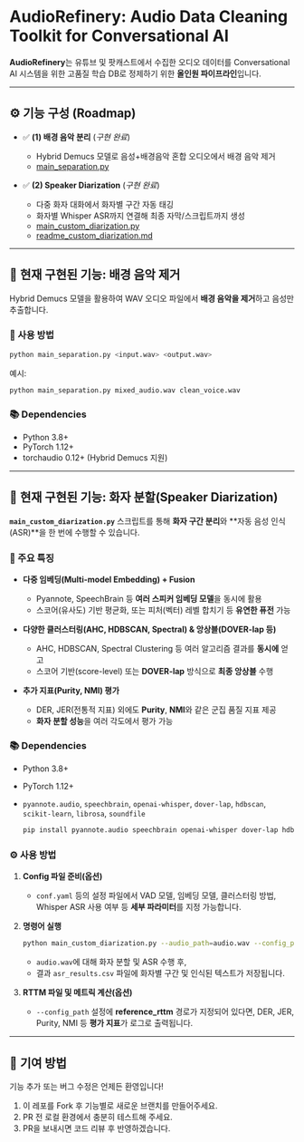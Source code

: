 # AudioRefinery: Audio Data Cleaning Toolkit for Conversational AI

**AudioRefinery**는 유튜브 및 팟캐스트에서 수집한 오디오 데이터를 Conversational AI 시스템을 위한 고품질 학습 DB로 정제하기 위한 **올인원 파이프라인**입니다.

---

## ⚙️ 기능 구성 (Roadmap)

- ✅ **(1) 배경 음악 분리** (*구현 완료*)
  - Hybrid Demucs 모델로 음성+배경음악 혼합 오디오에서 배경 음악 제거
  - [main_separation.py](./main_separation.py)

- ✅ **(2) Speaker Diarization** (*구현 완료*)
  - 다중 화자 대화에서 화자별 구간 자동 태깅
  - 화자별 Whisper ASR까지 연결해 최종 자막/스크립트까지 생성
  - [main_custom_diarization.py](./main_custom_diarization.py)
  - [readme_custom_diarization.md](./readme_custom_diarization.md)

---

## 🚀 현재 구현된 기능: 배경 음악 제거

Hybrid Demucs 모델을 활용하여 WAV 오디오 파일에서 **배경 음악을 제거**하고 음성만 추출합니다.

### 📌 사용 방법

```bash
python main_separation.py <input.wav> <output.wav>
```

예시:
```bash
python main_separation.py mixed_audio.wav clean_voice.wav
```

### 📚 Dependencies

- Python 3.8+
- PyTorch 1.12+
- torchaudio 0.12+ (Hybrid Demucs 지원)

---

## 🚀 현재 구현된 기능: 화자 분할(Speaker Diarization)

**`main_custom_diarization.py`** 스크립트를 통해 **화자 구간 분리**와 **자동 음성 인식(ASR)**을 한 번에 수행할 수 있습니다.

### 📌 주요 특징

- **다중 임베딩(Multi-model Embedding) + Fusion**  
  - Pyannote, SpeechBrain 등 **여러 스피커 임베딩 모델**을 동시에 활용  
  - 스코어(유사도) 기반 평균화, 또는 피처(벡터) 레벨 합치기 등 **유연한 퓨전** 가능  

- **다양한 클러스터링(AHC, HDBSCAN, Spectral) & 앙상블(DOVER-lap 등)**  
  - AHC, HDBSCAN, Spectral Clustering 등 여러 알고리즘 결과를 **동시에** 얻고  
  - 스코어 기반(score-level) 또는 **DOVER-lap** 방식으로 **최종 앙상블** 수행  

- **추가 지표(Purity, NMI) 평가**  
  - DER, JER(전통적 지표) 외에도 **Purity**, **NMI**와 같은 군집 품질 지표 제공  
  - **화자 분할 성능**을 여러 각도에서 평가 가능  

### 📚 Dependencies

- Python 3.8+
- PyTorch 1.12+
- `pyannote.audio`, `speechbrain`, `openai-whisper`, `dover-lap`, `hdbscan`, `scikit-learn`, `librosa`, `soundfile`
  
  ```bash
  pip install pyannote.audio speechbrain openai-whisper dover-lap hdbscan scikit-learn librosa soundfile
  ```

### ⚙️ 사용 방법

1. **Config 파일 준비(옵션)**  
   - `conf.yaml` 등의 설정 파일에서 VAD 모델, 임베딩 모델, 클러스터링 방법, Whisper ASR 사용 여부 등 **세부 파라미터**를 지정 가능합니다.

2. **명령어 실행**  

   ```bash
   python main_custom_diarization.py --audio_path=audio.wav --config_path=conf.yaml
   ```
   - `audio.wav`에 대해 화자 분할 및 ASR 수행 후,  
   - 결과 `asr_results.csv` 파일에 화자별 구간 및 인식된 텍스트가 저장됩니다.

3. **RTTM 파일 및 메트릭 계산(옵션)**  
   - `--config_path` 설정에 **reference_rttm** 경로가 지정되어 있다면, DER, JER, Purity, NMI 등 **평가 지표**가 로그로 출력됩니다.

---

## 🌟 기여 방법

기능 추가 또는 버그 수정은 언제든 환영입니다!

1. 이 레포를 Fork 후 기능별로 새로운 브랜치를 만들어주세요.
2. PR 전 로컬 환경에서 충분히 테스트해 주세요.
3. PR을 보내시면 코드 리뷰 후 반영하겠습니다.
